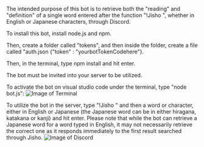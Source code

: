 The intended purpose of this bot is to retrieve both the "reading" and "definition" of a single word entered after the function "!Jisho ", whether in English or Japanese characters, through Discord.

To install this bot, install node.js and npm. 

Then, create a folder called "tokens", and then inside the folder, create a file called "auth.json {"token" : "yourbotTokenCodehere"}.

Then, in the terminal, type npm install and hit enter.

The bot must be invited into your server to be utilized.

To activate the bot on visual studio code under the terminal, type "node bot.js": 
![Image of Terminal](https://i.imgur.com/TrxTAfK.png)

To utilize the bot in the server, type "!Jisho " and then a word or character, either in English or Japanese (the Japanese word can be in either hiragana, katakana or kanji) and hit enter. Please note that while the bot can retrieve a Japanese word for a word typed in English, it may not necessarily retrieve the correct one as it responds immediately to the first result searched through Jisho.
![Image of Discord](https://i.imgur.com/bY7cFcS.png)
